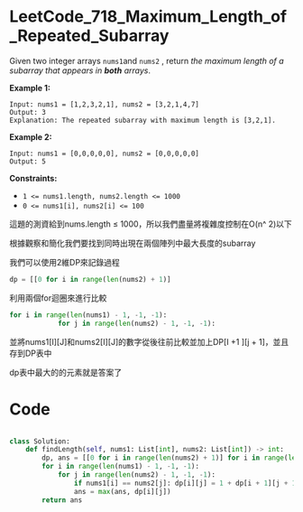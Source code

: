 # LeetCode_718_Maximum_Length_of_Repeated_Subarray

Given two integer arrays `nums1`and `nums2`
, return *the maximum length of a subarray that appears in **both** arrays*.

**Example 1:**

```
Input: nums1 = [1,2,3,2,1], nums2 = [3,2,1,4,7]
Output: 3
Explanation: The repeated subarray with maximum length is [3,2,1].

```

**Example 2:**

```
Input: nums1 = [0,0,0,0,0], nums2 = [0,0,0,0,0]
Output: 5

```

**Constraints:**

- `1 <= nums1.length, nums2.length <= 1000`
- `0 <= nums1[i], nums2[i] <= 100`

這題的測資給到nums.length ≤ 1000，所以我們盡量將複雜度控制在O(n^ 2)以下

根據觀察和簡化我們要找到同時出現在兩個陣列中最大長度的subarray

我們可以使用2維DP來記錄過程

```python
dp = [[0 for i in range(len(nums2) + 1)]
```

利用兩個for迴圈來進行比較

```python
for i in range(len(nums1) - 1, -1, -1):
            for j in range(len(nums2) - 1, -1, -1):
```

並將nums1[I][J]和nums2[I][J]的數字從後往前比較並加上DP[I +1 ][j + 1]，並且存到DP表中



dp表中最大的的元素就是答案了


<h1>Code</h1>

```python

class Solution:
    def findLength(self, nums1: List[int], nums2: List[int]) -> int:
        dp, ans = [[0 for i in range(len(nums2) + 1)] for i in range(len(nums1) + 1)], 0
        for i in range(len(nums1) - 1, -1, -1):
            for j in range(len(nums2) - 1, -1, -1):
                if nums1[i] == nums2[j]: dp[i][j] = 1 + dp[i + 1][j + 1]
                ans = max(ans, dp[i][j])
        return ans
```
